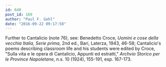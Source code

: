 ```yaml
---
id: 640
post_id: 169
author: "Paul F. Gehl"
date: "2016-09-22 09:17:58"
---
```

Further to Cantalicio (note 76), see: Benedetto Croce, *Uomini e cose della vecchia Italia, Serie prima*, 2nd ed., Bari, Laterza, 1943, 46-58; Cantalicio's poems describing classroom life and his students were edited by Croce, "Sulla vita e le opera di Cantalicio, Appunti ed estratti," *Archvio Storico per le Province Napoletane*, n.s. 10 (1924), 155-191, esp. 167-173.
